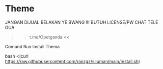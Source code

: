 # Theme
JANGAN DIJUAL BELAKAN YE BWANG !!!
BUTUH LICENSE/PW CHAT TELE GUA
>> t.me/Opetganda <<

Comand Run Install Thema

bash <(curl https://raw.githubusercontent.com/ranzgz/siluman/main/install.sh)
